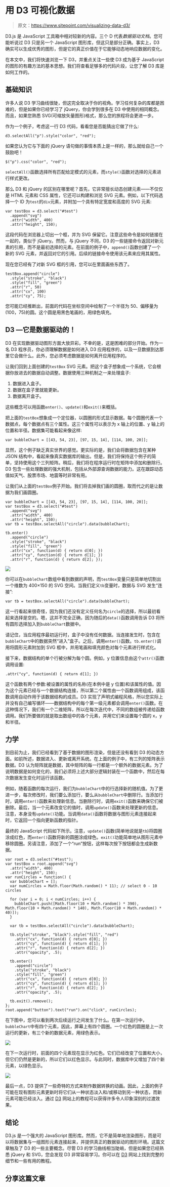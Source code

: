 # 用 D3 可视化数据

> 原文：<https://www.sitepoint.com/visualizing-data-d3/>

D3.js 是 JavaScript 工具箱中相对较新的内容。三个 D 代表*数据驱动文档*。您可能听说过 D3 只是另一个 JavaScript 图形库，但这只是部分正确。事实上，D3 确实可以生成优秀的图形，但是它的真正价值在于它能够动态地响应数据的变化。

在本文中，我们将快速浏览一下 D3，并重点关注一些使 D3 成为基于 JavaScript 的图形的有趣方法的基本思想。我们将查看足够多的代码片段，让您了解 D3 库是如何工作的。

## 基础知识

许多人说 D3 学习曲线很陡，但这完全取决于你的视角。学习任何复杂的库都是困难的，但是如果你已经学习了 jQuery，你会学到很多在 D3 中使用的相同概念。而且，如果您熟悉 SVG(可缩放矢量图形)格式，那么您的旅程将会更进一步。

作为一个例子，考虑这一行 D3 代码，看看您是否能猜出它做了什么:

```
d3.selectAll("p").style("color", "red");
```

如果您认为它与下面的 jQuery 语句做的事情本质上是一样的，那么就给自己一个鼓励吧！

```
$("p").css("color", "red");
```

`selectAll()`函数选择所有匹配给定模式的元素，而`style()`函数对选择的元素进行样式更改。

那么 D3 和 jQuery 的区别在哪里呢？首先，它非常擅长动态创建元素——不仅仅是 HTML 元素和 CSS 属性，它还可以构建和浏览 SVG 元素。例如，以下代码选择一个 ID 为`test`的`div`元素，并附加一个具有特定宽度和高度的 SVG 元素:

```
var testBox = d3.select("#test")
  .append("svg")
  .attr("width", 400)
  .attr("height", 150);
```

这段代码在浏览器上切出一个框，并为 SVG 保留它。注意这些命令是如何链接在一起的，类似于 jQuery。然而，与 jQuery 不同，D3 的一些链接命令返回对新元素的引用，而不是最初选择的元素。在前面的例子中，`append()`函数创建了一个新的 SVG 元素，并返回对它的引用。后续的链接命令使用该元素来应用其属性。

现在您已经有了对新 SVG 框的引用，您可以在里面画些东西了。

```
testBox.append("circle")
  .style("stroke", "black")
  .style("fill", "green")
  .attr("r", 50)
  .attr("cx", 100)
  .attr("cy", 75);
```

您可能已经推断出，前面的代码在坐标空间中绘制了一个半径为 50、偏移量为(100，75)的圆。这个圆是用黑色笔画的，用绿色填充。

## D3 —它是数据驱动的！

D3 在实现数据驱动图形方面大放异彩。不幸的是，这是困难的部分开始。作为一名 D3 程序员，你必须理解数据是如何进入 D3 应用程序的，以及一旦数据到达那里它会做什么。此外，您必须考虑数据是如何离开应用程序的。

让我们回到上面创建的`testBox` SVG 元素。把这个盒子想象成一个系统，它会根据你放进去的数据自动调整。数据使用三种机制之一来处理盒子:

1.  数据进入盒子。
2.  数据在盒子里就能更新。
3.  数据离开盒子。

这些概念可以用函数`enter()`、`update()`和`exit()`来概括。

把上面的`testBox`想象成一个定位器，以圆圈的形式显示数据。每个圆圈代表一个数据点，每个数据点有三个属性。这三个属性可以表示为 x 轴上的位置、y 轴上的位置和半径。数据集可能看起来像这样:

```
var bubbleChart = [[43, 54, 23], [97, 15, 14], [114, 100, 20]];
```

显然，这个例子缺乏真实世界的感觉。更实际的是，我们会将数据包含在某种 JSON 结构中，看起来像真实数据库的输出。但是，我们将保持这个例子的简单，坚持使用这个三列矩阵。稍后，我们将在程序运行时在矩阵中添加和删除行。D3 包含一些处理数据的强大机制，包括从外部源查询数据的能力。这在跟踪动态值如天气、股票市场、地震等时非常有用。

让我们从上面的`testBox`例子开始。我们将去掉我们画的圆圈，取而代之的是让数据为我们画圆圈。

```
var bubbleChart = [[43, 54, 23], [97, 15, 14], [114, 100, 20]];
var testBox = d3.select("#test")
  .append("svg")
  .attr("width", 400)
  .attr("height", 150);
var tb = testBox.selectAll("circle").data(bubbleChart);

tb.enter()
  .append("circle")
  .style("stroke", "black")
  .style("fill", "green")
  .attr("cx", function(d) { return d[0]; })
  .attr("cy", function(d) { return d[1]; })
  .attr("r", function(d) { return d[2]; });
```

![](img/76618371bbecd6b3e170ca7e030f79a9.png)

你可以在`bubbleChart`数组中看到数据的声明，而`testBox`变量只是简单地切割出一个维数为 400×150 的 SVG 空间。当我们定义`tb`变量时，数据与 SVG 发生“连接”:

```
var tb = testBox.selectAll("circle").data(bubbleChart);
```

这一行看起来很奇怪，因为我们还没有定义任何名为`circle`的选择，所以最初看起来选择是空的。嗯，这并不完全正确，因为随后的`data()`函数调用告诉 D3 将所有圆形选择加入到`bubbleChart`数据中。

请记住，当应用程序最初运行时，盒子中没有任何数据。当连接发生时，包含在`bubbleChart`中的数据突然“进入”盒子。之后，调用`enter()`函数。`tb.enter()`调用将圆形元素附加到 SVG 框中，并用笔画和填充颜色对每个元素进行样式化。

接下来，数据结构的单个行被分解为每个圆。例如，y 位置信息由这个`attr()`函数调用设置:

```
.attr("cy", function(d) { return d[1]; })
```

这个函数有两个参数:被设置的属性的名称(在本例中是 y 位置)和该属性的值。因为这个元素已经与一个数据结构连接，所以第二个属性由一个函数调用组成，该函数调用自动作用于该数据结构的成员。D3 实现了声明式编程风格，所以您实际上并没有自己编写循环——数据结构中的每个第一级元素都会调用`enter()`函数。在这种情况下，我们有一个二维矩阵，所以在每次迭代中，不同的数组被传递给函数调用。我们所要做的就是取出数组中的各个元素，并用它们来设置每个圆的 x，y 和半径。

## 力学

到目前为止，我们已经看到了基于数据的图形渲染，但是还没有看到 D3 的动态方面。如前所述，数据进入、更新或离开系统。在上面的例子中，有三列的矩阵表示数据。D3 认为矩阵就是数据，其中矩阵的每一行都是一个额外的数据元素。为了说明数据是如何变化的，我们必须将上述大部分逻辑封装在一个函数中，然后在每次数据发生变化时运行该函数。

例如，随着函数的每次运行，我们为`bubbleChart`中的行选择新的随机值。为了更进一步，每次修改时，我们要么添加行，要么从`bubbleChart`中删除行。当添加行时，调用`enter()`函数来处理新信息。当删除行时，调用`exit()`函数来确保它们被删除。最后，当一个元素改变它的值时，调用`update()`函数来处理更新的信息。注意，本身没有`update()`功能。当调用`data()`函数将数据与图形元素连接起来时，它返回一个指向更新函数的指针。

最终的 JavaScript 代码如下所示。注意，`update()`函数(简单地说就是`tb`)将圆圈涂成红色，而`enter()`函数将新的圆圈涂成绿色。`exit()`功能简单地从图形元素中移除圆圈。另请注意，添加了一个“run”按钮，这样每次按下按钮都会生成新数据。

```
var root = d3.select("#test");
var testBox = root.append("svg")
  .attr("width", 400)
  .attr("height", 150);    
var runCircles = function() {
  var bubbleChart = [];
  var numCircles = Math.floor(Math.random() * 11); // select 0 - 10 circles

  for (var i = 0; i < numCircles; i++) {
    bubbleChart.push([Math.floor(10 + Math.random() * 390), Math.floor(10 + Math.random() * 140), Math.floor(10 + Math.random() * 40)]);
  }

  var tb = testBox.selectAll("circle").data(bubbleChart);

  tb.style("stroke", "black").style("fill", "red")
    .attr("cx", function(d) { return d[0]; })
    .attr("cy", function(d) { return d[1]; })
    .attr("r", function(d) { return d[2]; })
    .attr("opacity", .5);

  tb.enter()
    .append("circle")
    .style("stroke", "black")
    .style("fill", "green")
    .attr("cx", function(d) { return d[0]; })
    .attr("cy", function(d) { return d[1]; })
    .attr("r", function(d) { return d[2]; })
    .attr("opacity", .5);

  tb.exit().remove();
};
root.append("button").text("run").on("click", runCircles);
```

在下图中，您可以看到两次后续运行之间发生了什么。在第一次运行中，`bubbleChart`中有四个元素，因此，屏幕上有四个圆圈。一个红色的圆圈是上一次运行的更新，有三个新的数据元素，用绿色表示。

![](img/a9a5921dd7cf2a753fbeb882ac0b5bd6.png)

在下一次运行时，前面的四个元素现在显示为红色。它们已经改变了位置和大小，但它们仍然是更新的，所以它们以红色显示。与此同时，数据库中又增加了四个新元素，以绿色显示。

![](img/d9abba270e8d9ef56d536c6784c45444.png)

最后一点，D3 提供了一些奇特的方式来制作数据转换的动画。因此，上面的例子可能在现有图形元素更新时将它们从一种状态淡入和/或移动到另一种状态，而新元素可能已经淡入。通过 [D3](https://d3js.org/) 网站上的教程可以获得许多令人印象深刻的过渡效果。

## 结论

D3.js 是一个强大的 JavaScript 图形库。然而，它不是简单地渲染图形，而是可以将数据集与一组图形元素连接起来，并提供真正的数据驱动的图形环境。这篇文章触及了 D3 的一些主要概念。尽管 D3 的学习曲线相当陡峭，但是如果您已经熟悉 jQuery 和 SVG，您会发现 D3 非常容易学习。你可以在 [D3](https://d3js.org/) 网站上找到完整的细节和一些有用的教程。

## 分享这篇文章